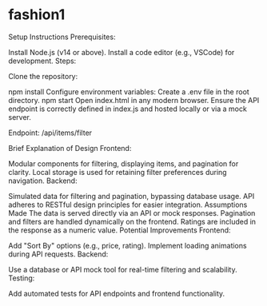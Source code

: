 # fashion1
Setup Instructions
Prerequisites:

Install Node.js (v14 or above).
Install a code editor (e.g., VSCode) for development.
Steps:

Clone the repository:

npm install
Configure environment variables:
Create a .env file in the root directory.
npm start
Open index.html in any modern browser.
Ensure the API endpoint is correctly defined in index.js and hosted locally or via a mock server.

Endpoint: /api/items/filter

Brief Explanation of Design 
Frontend:

Modular components for filtering, displaying items, and pagination for clarity.
Local storage is used for retaining filter preferences during navigation.
Backend:

Simulated data for filtering and pagination, bypassing database usage.
API adheres to RESTful design principles for easier integration.
Assumptions Made
The data is served directly via an API or mock responses.
Pagination and filters are handled dynamically on the frontend.
Ratings are included in the response as a numeric value.
Potential Improvements
Frontend:

Add "Sort By" options (e.g., price, rating).
Implement loading animations during API requests.
Backend:

Use a database or API mock tool for real-time filtering and scalability.
Testing:

Add automated tests for API endpoints and frontend functionality.

